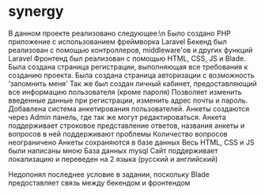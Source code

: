# synergy

В данном проекте реализовано следующее:\n
Было создано PHP приложение с использованием фреймворка Laravel
Бекенд был реализован с помощью контроллеров, middleware'ов и других функций Laravel
Фронтенд был реализован с помощью HTML, CSS, JS и Blade.
Была создана страница регистрации, выполняющая все требования к созданию проекта.
Была создана страница авторизации с возможность 'запомнить меня'
Так же был создан личный кабинет, предоставляющий все информацию пользователя (кроме пароля)
Позволяет изменить введенные данные при регистрации, изменить адрес почты и пароль.
Добавлена система анкетирования пользователей.
Анкеты создаются через Admin панель, где так же могут редактироваться.
Анкета поддерживает строковое представление ответов,
названия анкеты и вопросов в ней поддерживают проблемы
Количество вопросов неограничено
Анкеты сохраняются в базе данных
Весь HTML, CSS и JS были написаны мною
База данных mysql
Сайт поддерживает локализацию и переведен на 2 языка (русский и английский)

Недопонял последнее условие в задании, поскольку Blade предоставляет связь между бекендом и фронтендом


